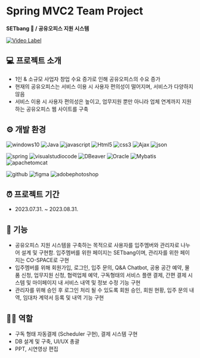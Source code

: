# Spring MVC2 Team Project
**SETbang 🏢 / 공유오피스 지원 시스템**

[![Video Label](http://img.youtube.com/vi/iOZ7OaQsLnA/0.jpg)](https://youtu.be/iOZ7OaQsLnA)

## 💻 프로젝트 소개
* 1인 & 소규모 사업자 창업 수요 증가로 인해 공유오피스의 수요 증가
* 현재의 공유오피스는 서비스 이용 시 사용자 편의성이 떨어지며, 서비스가 다양하지 않음
* 서비스 이용 시 사용자 편의성은 높이고, 업무지원 뿐만 아니라 업체 연계까지 지원하는 공유오피스 웹 사이트를 구축

## ⚙️ 개발 환경
![windows10](https://img.shields.io/badge/windows10-0078D6.svg?&style=for-the-badge&logo=windows10&logoColor=white)
![Java](https://img.shields.io/badge/Java-007396.svg?&style=for-the-badge&logo=Java&logoColor=white)
![javascript](https://img.shields.io/badge/javascript-F7DF1E.svg?&style=for-the-badge&logo=javascript&logoColor=white)
![Html5](https://img.shields.io/badge/Html5-E34F26.svg?&style=for-the-badge&logo=Html5&logoColor=white)
![css3](https://img.shields.io/badge/css3-1572B6.svg?&style=for-the-badge&logo=css3&logoColor=white)
![Ajax](https://img.shields.io/badge/Ajax-333366.svg?&style=for-the-badge&logo=Ajax&logoColor=white)
![json](https://img.shields.io/badge/json-000000.svg?&style=for-the-badge&logo=json&logoColor=white)

![spring](https://img.shields.io/badge/spring-6DB33F.svg?&style=for-the-badge&logo=spring&logoColor=white)
![visualstudiocode](https://img.shields.io/badge/visualstudiocode-007ACC.svg?&style=for-the-badge&logo=visualstudiocode&logoColor=white)
![DBeaver](https://img.shields.io/badge/DBeaver-2E51A2.svg?&style=for-the-badge&logo=DBeaver&logoColor=white)
![Oracle](https://img.shields.io/badge/Oracle-F80000.svg?&style=for-the-badge&logo=Oracle&logoColor=white)
![Mybatis](https://img.shields.io/badge/Mybatis-2E51A2.svg?&style=for-the-badge&logo=Mybatis&logoColor=white)
![apachetomcat](https://img.shields.io/badge/apachetomcat-F8DC75.svg?&style=for-the-badge&logo=apachetomcat&logoColor=white)

![github](https://img.shields.io/badge/github-181717.svg?&style=for-the-badge&logo=github&logoColor=white)
![figma](https://img.shields.io/badge/figma-F24E1E.svg?&style=for-the-badge&logo=figma&logoColor=white)
![adobephotoshop](https://img.shields.io/badge/adobephotoshop-31A8FF.svg?&style=for-the-badge&logo=adobephotoshop&logoColor=white)

## ⏰ 프로젝트 기간
* 2023.07.31. ~ 2023.08.31. 

## 📌 기능
* 공유오피스 지원 시스템을 구축하는 목적으로 사용자를 입주멤버와 관리자로 나누어 설계 및 구현함. 입주멤버를 위한 페이지는 SETbang이며, 관리자를 위한 페이지는 CO-SPACE로 구현
* 입주멤버를 위해 회원가입, 로그인, 입주 문의, Q&A Chatbot, 공용 공간 예약, 물품 신청, 업무지원 신청, 협력업체 예약, 구독형태의 서비스 플랜 결제, 간편 결제 시스템 및 마이페이지 내 서비스 내역 및 정보 수정 기능 구현
* 관리자를 위해 승인 후 로그인 처리 될 수 있도록 회원 승인, 회원 현황, 입주 문의 내역, 임대차 계약서 등록 및 내역 기능 구현

## 👩‍💻 역할
* 구독 형태 자동결제 (Scheduler 구현), 결제 시스템 구현
* DB 설계 및 구축, UI/UX 총괄
* PPT, 시연영상 편집

